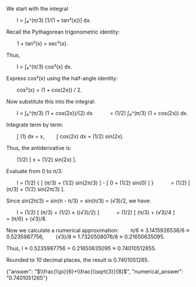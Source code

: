 We start with the integral

  I = ∫₀^(π/3) [1/(1 + tan²(x))] dx.

Recall the Pythagorean trigonometric identity:

  1 + tan²(x) = sec²(x).

Thus,

  I = ∫₀^(π/3) cos²(x) dx.

Express cos²(x) using the half-angle identity:

  cos²(x) = (1 + cos(2x)) / 2.

Now substitute this into the integral:

  I = ∫₀^(π/3) (1 + cos(2x))/(2) dx
   = (1/2) ∫₀^(π/3) (1 + cos(2x)) dx.

Integrate term by term:

  ∫ (1) dx = x,
  ∫ cos(2x) dx = (1/2) sin(2x).

Thus, the antiderivative is:

  (1/2) [ x + (1/2) sin(2x) ].

Evaluate from 0 to π/3:

  I = (1/2) { [ (π/3) + (1/2) sin(2π/3) ] - [ 0 + (1/2) sin(0) ] }
   = (1/2) [ (π/3) + (1/2) sin(2π/3) ].

Since sin(2π/3) = sin(π - π/3) = sin(π/3) = (√3)/2, we have:

  I = (1/2) [ (π/3) + (1/2) × ((√3)/2) ]
   = (1/2) [ (π/3) + (√3)/4 ]
   = (π/6) + (√3)/8.

Now we calculate a numerical approximation:
  π/6 ≈ 3.1415926536/6 ≈ 0.5235987756,
  (√3)/8 ≈ 1.7320508076/8 ≈ 0.21650635095.

Thus, I ≈ 0.5235987756 + 0.21650635095 ≈ 0.74010512655.

Rounded to 10 decimal places, the result is 0.7401051265.

{"answer": "$\\frac{\\pi}{6}+\\frac{\\sqrt{3}}{8}$", "numerical_answer": "0.7401051265"}